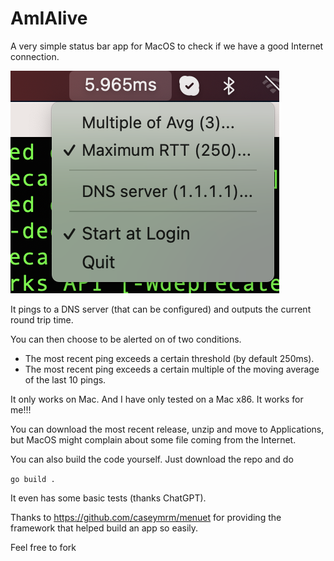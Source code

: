 # AmIAlive

A very simple status bar app for MacOS to check if we have a good Internet connection.

![example](example.png)

It pings to a DNS server (that can be configured) and outputs the current round trip time.

You can then choose to be alerted on of two conditions.

+ The most recent ping exceeds a certain threshold (by default 250ms).
+ The most recent ping exceeds a certain multiple of the moving average of the last 10 pings.

It only works on Mac. And I have only tested on a Mac x86. It works for me!!!

You can download the most recent release, unzip and move to Applications, but MacOS might complain about some file coming from the Internet.

You can also build the code yourself. Just download the repo and do

`go build .`

It even has some basic tests (thanks ChatGPT).

Thanks to https://github.com/caseymrm/menuet for providing the framework that helped build an app so easily.

Feel free to fork
